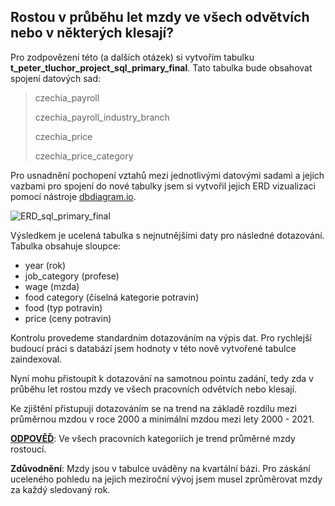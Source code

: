 ## Rostou v průběhu let mzdy ve všech odvětvích nebo v některých klesají?

Pro zodpovězení této (a dalších otázek) si vytvořím tabulku **t_peter_tluchor_project_sql_primary_final**. Tato tabulka bude obsahovat spojení datových sad:
> czechia_payroll
> 
> czechia_payroll_industry_branch
> 
> czechia_price
> 
> czechia_price_category

Pro usnadnění pochopení vztahů mezi jednotlivými datovými sadami a jejich vazbami pro spojení do nové tabulky jsem si vytvořil jejich ERD vizualizaci pomocí nástroje [dbdiagram.io](https://dbdiagram.io/home).

![ERD_sql_primary_final](https://github.com/tlucekP/SQL_PROJEKT_ENGETO_Datova_akademie_22_2_2024/assets/160940948/3d0bf642-eec2-4c3c-bd99-d57fe99cc3f1)

Výsledkem je ucelená tabulka s nejnutnějšími daty pro následné dotazování. Tabulka obsahuje sloupce:

- year (rok)
- job_category (profese)
- wage (mzda)
- food category (číselná kategorie potravin)
- food (typ potravin)
- price (ceny potravin)

Kontrolu provedeme standardním dotazováním na výpis dat. Pro rychlejší budoucí práci s databází jsem hodnoty v této nově vytvořené tabulce zaindexoval.


Nyní mohu přistoupit k dotazování na samotnou pointu zadání, tedy zda v průběhu let rostou mzdy ve všech pracovních odvětvích nebo klesají.

Ke zjištění přistupuji dotazováním se na trend na základě rozdílu mezi průměrnou mzdou v roce 2000 a minimální mzdou mezi lety 2000 - 2021.

**<ins>ODPOVĚĎ</ins>**: Ve všech pracovních kategoriích je trend průměrné mzdy rostoucí.

**Zdůvodnění**: Mzdy jsou v tabulce uváděny na kvartální bázi. Pro záskání uceleného pohledu na jejich meziroční vývoj jsem musel zprůměrovat mzdy za každý sledovaný rok.

